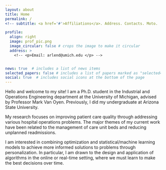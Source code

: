 ```yaml
---
layout: about
title: Home
permalink: /
<!-- subtitle: <a href='#'>Affiliations</a>. Address. Contacts. Moto.  Etc. -->

profile:
  align: right
  image: prof_pic.png
  image_circular: false # crops the image to make it circular
  address: >
    <!-- <p>Email: arlend@umich.edu </p> -->


news: true  # includes a list of news items
selected_papers: false # includes a list of papers marked as "selected={true}"
social: true  # includes social icons at the bottom of the page
---
```


Hello and welcome to my site! I am a Ph.D. student in the Industrial and Operations Engineering department at the University of Michigan, advised by Professor Mark Van Oyen. Previously, I did my undergraduate at Arizona State University.

 My research focuses on improving patient care quality through addressing various hospital operations problems.  The major themes of my current work have been related to the management of care unit beds and reducing unplanned readmissions.



I am interested in combining optimization and statistical/machine learning models to achieve more informed solutions to problems through personalization. In particular, I am drawn to the design and application of algorithms in the online or real-time setting, where we must learn to make the best decisions over time.
